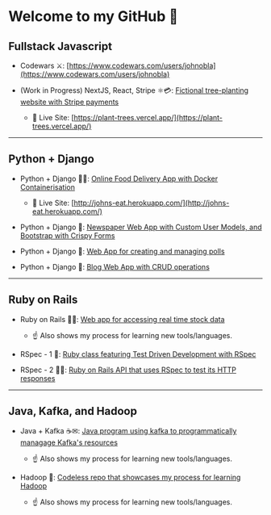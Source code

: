 # Welcome to my GitHub 👋

## Fullstack Javascript

- Codewars ⚔: [https://www.codewars.com/users/johnobla](https://www.codewars.com/users/johnobla)

- (Work in Progress) NextJS, React, Stripe ⚛💳: [Fictional tree-planting website with Stripe payments](https://github.com/johnobla/plant-trees)

  - 🚀 Live Site: [https://plant-trees.vercel.app/](https://plant-trees.vercel.app/)

<hr>

## Python + Django

- Python + Django 🐍🐳: [Online Food Delivery App with Docker Containerisation](https://github.com/johnobla/johns-eat)

  - 🚀 Live Site: [http://johns-eat.herokuapp.com/](http://johns-eat.herokuapp.com/)

- Python + Django 🐍: [Newspaper Web App with Custom User Models, and Bootstrap with Crispy Forms](https://github.com/johnobla/newspaper)

- Python + Django 🐍: [Web App for creating and managing polls](https://github.com/johnobla/polls-project)

- Python + Django 🐍: [Blog Web App with CRUD operations](https://github.com/johnobla/blog)

<hr>

## Ruby on Rails

- Ruby on Rails 💎🚆: [Web app for accessing real time stock data](https://github.com/johnobla/stocking)

  - ☝ Also shows my process for learning new tools/languages.

- RSpec - 1 💎: [Ruby class featuring Test Driven Development with RSpec](https://github.com/johnobla/tdd)

- RSpec - 2 💎🚆: [Ruby on Rails API that uses RSpec to test its HTTP responses](https://github.com/johnobla/tdd2)

<hr>

## Java, Kafka, and Hadoop

- Java + Kafka ☕✉: [Java program using kafka to programmatically managage Kafka's resources](https://github.com/johnobla/kafka)

  - ☝ Also shows my process for learning new tools/languages.

- Hadoop 🐘: [Codeless repo that showcases my process for learning Hadoop](https://github.com/johnobla/hadoop)
  - ☝ Also shows my process for learning new tools/languages.
